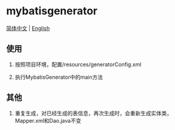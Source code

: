 # mybatisgenerator

[简体中文](README.md) | [English](README_EN.md)

## 使用

1. 按照项目环境，配置/resources/generatorConfig.xml

2. 执行MybatisGenerator中的main方法

## 其他

1. 重复生成，对已经生成的表信息，再次生成时，会重新生成实体类，Mapper.xml和Dao.java不变
